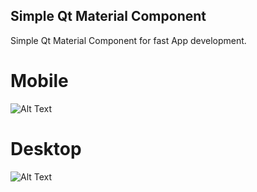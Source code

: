 ## Simple Qt Material Component
Simple Qt Material Component for fast App development.
<br>
# Mobile
![Alt Text](https://i.ibb.co/NW0LqqL/Capture1.png)
<br>
# Desktop
![Alt Text](https://i.ibb.co/Q87kWzj/Capture2.png)
